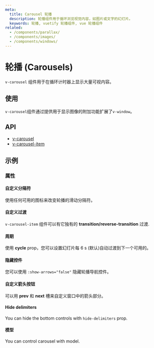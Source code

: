 ```yaml
---
meta:
  title: Carousel 轮播
  description: 轮播组件用于循环浏览视觉内容，如图片或文字的幻灯片。
  keywords: 轮播, vuetify 轮播组件, vue 轮播组件
related:
  - /components/parallax/
  - /components/images/
  - /components/windows/
---
```


# 轮播 (Carousels)

`v-carousel` 组件用于在循环计时器上显示大量可视内容。

<entry-ad />

## 使用

`v-carousel`组件通过提供用于显示图像的附加功能扩展了`v-window`。

<example file="v-carousel/usage" />

## API

- [v-carousel](/api/v-carousel)
- [v-carousel-item](/api/v-carousel-item)

<inline-api page="components/carousels" />


<!-- ## Sub-components

### v-carousel-item

v-carousel-item description -->

## 示例

### 属性

#### 自定义分隔符

使用任何可用的图标来改变轮播的滑动分隔符。

<example file="v-carousel/prop-custom-icons" />

#### 自定义过渡

`v-carousel-item` 组件可以有它独有的 **transition/reverse-transition** 过渡.

<example file="v-carousel/prop-custom-transition" />

#### 周期

使用 **cycle** prop，您可以设置幻灯片每 6 s (默认)自动过渡到下一个可用的。

<example file="v-carousel/prop-cycle" />

#### 隐藏控件

您可以使用 `:show-arrows="false"` 隐藏轮播导航控件。

<example file="v-carousel/prop-hide-controls" />

#### 自定义箭头按钮

可以用 **prev** 和 **next** 槽来自定义窗口中的箭头部分。

<example file="v-carousel/slots-next-prev" />

#### Hide delimiters

You can hide the bottom controls with `hide-delimiters` prop.

<example file="v-carousel/prop-hide-delimiters" />

#### 模型

You can control carousel with model.

<example file="v-carousel/prop-model" />

<backmatter />
